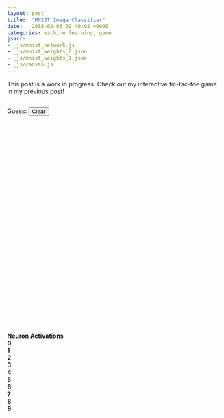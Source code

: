 ```yaml
---
layout: post
title:  "MNIST Image Classifier"
date:   2018-02-03 02:40:08 +0000
categories: machine learning, game
jsarr:
- _js/mnist_network.js
- _js/mnist_weights_0.json
- _js/mnist_weights_1.json
- _js/canvas.js
---
```


<html>
<body class = 'post2'>
    	<p>This post is a work in progress. Check out my interactive tic-tac-toe game in my previous post!</p>
	<div style="position: relative; width:900px; float:left;">
	<div style="height:540; display: inline-block; width: 484px;">
		<canvas id="canvas"></canvas>
		<div id="bottom">
			<p class="guess">Guess: <span id="guess"></span><button id="clearbutton">Clear</button></p>
		</div>
	</div>
	<div id="elements">
		<div class="bar" style="margin-top: 0px"><b>Neuron Activations</b></div>
		<div class="bar"><b>0 </b><div class="meter"><span style="width: 25%" class="0"></span></div></div>
		<div class="bar"><b>1 </b><div class="meter"><span style="width: 25%" class="1"></span></div></div>
		<div class="bar"><b>2 </b><div class="meter"><span style="width: 25%" class="2"></span></div></div>
		<div class="bar"><b>3 </b><div class="meter"><span style="width: 25%" class="3"></span></div></div>
		<div class="bar"><b>4 </b><div class="meter"><span style="width: 25%" class="4"></span></div></div>
		<div class="bar"><b>5 </b><div class="meter"><span style="width: 25%" class="5"></span></div></div>
		<div class="bar"><b>6 </b><div class="meter"><span style="width: 25%" class="6"></span></div></div>
		<div class="bar"><b>7 </b><div class="meter"><span style="width: 25%" class="7"></span></div></div>
		<div class="bar"><b>8 </b><div class="meter"><span style="width: 25%" class="8"></span></div></div>
		<div class="bar"><b>9 </b><div class="meter"><span style="width: 25%" class="9"></span></div></div>
	</div>
	</div>
</body>
</html>
